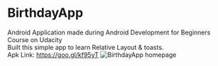 # BirthdayApp
Android Application made during Android Development for Beginners Course on Udacity  
Built this simple app to learn Relative Layout & toasts.  
Apk Link: https://goo.gl/kf95yT
![BirthdayApp homepage](https://cloud.githubusercontent.com/assets/3167278/10827082/003d66ea-7e93-11e5-8413-82797132bae5.png)
